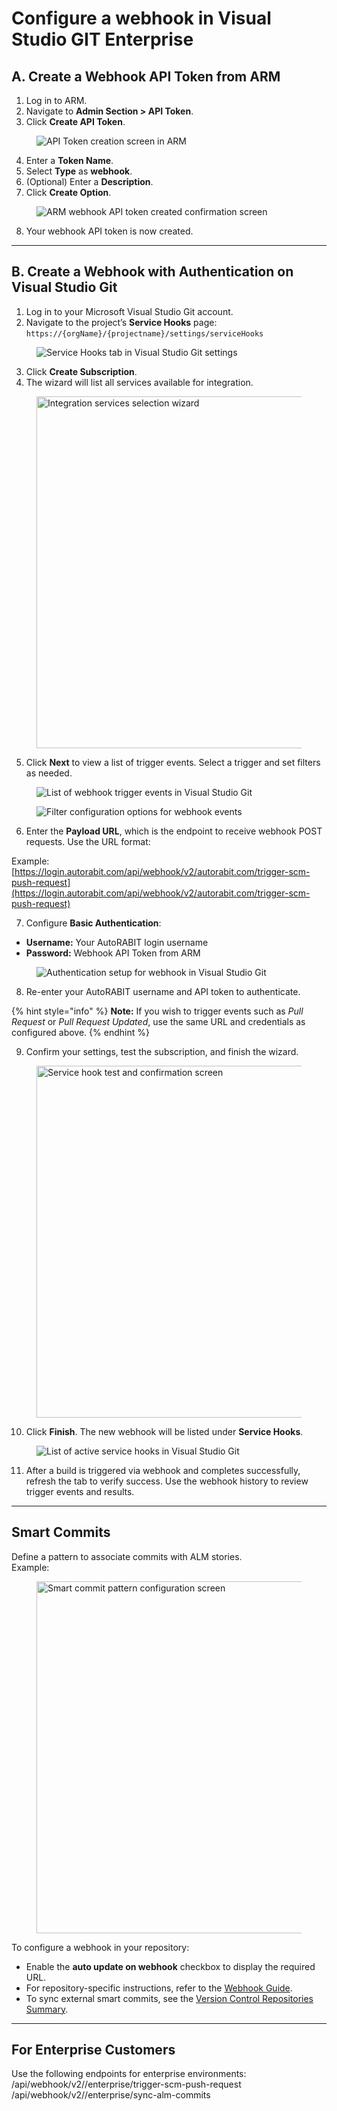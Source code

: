# Configure a webhook in Visual Studio GIT Enterprise

## A. Create a Webhook API Token from ARM

1. Log in to ARM.
2. Navigate to **Admin Section > API Token**.
3. Click **Create API Token**.

<figure><img src="../../../../.gitbook/assets/image (1000).png" alt="API Token creation screen in ARM"><figcaption></figcaption></figure>

4. Enter a **Token Name**.
5. Select **Type** as **webhook**.
6. (Optional) Enter a **Description**.
7. Click **Create Option**.

<figure><img src="../../../../.gitbook/assets/image (1001).png" alt="ARM webhook API token created confirmation screen"><figcaption></figcaption></figure>

8. Your webhook API token is now created.

***

## B. Create a Webhook with Authentication on Visual Studio Git

1. Log in to your Microsoft Visual Studio Git account.
2. Navigate to the project’s **Service Hooks** page:\
   `https://{orgName}/{projectname}/settings/serviceHooks`

<figure><img src="../../../../.gitbook/assets/image (1002).png" alt="Service Hooks tab in Visual Studio Git settings"><figcaption></figcaption></figure>

3. Click **Create Subscription**.
4. The wizard will list all services available for integration.

<figure><img src="../../../../.gitbook/assets/image (1003).png" alt="Integration services selection wizard" width="563"><figcaption></figcaption></figure>

5. Click **Next** to view a list of trigger events. Select a trigger and set filters as needed.

<figure><img src="../../../../.gitbook/assets/image (1004).png" alt="List of webhook trigger events in Visual Studio Git"><figcaption></figcaption></figure>

<figure><img src="../../../../.gitbook/assets/image (1005).png" alt="Filter configuration options for webhook events"><figcaption></figcaption></figure>

6. Enter the **Payload URL**, which is the endpoint to receive webhook POST requests. Use the URL format:

Example:\
[https://login.autorabit.com/api/webhook/v2/autorabit.com/trigger-scm-push-request](https://login.autorabit.com/api/webhook/v2/autorabit.com/trigger-scm-push-request)

7. Configure **Basic Authentication**:

* **Username:** Your AutoRABIT login username
* **Password:** Webhook API Token from ARM

<figure><img src="../../../../.gitbook/assets/image (1006).png" alt="Authentication setup for webhook in Visual Studio Git"><figcaption></figcaption></figure>

8. Re-enter your AutoRABIT username and API token to authenticate.

{% hint style="info" %}
**Note:** If you wish to trigger events such as _Pull Request_ or _Pull Request Updated_, use the same URL and credentials as configured above.
{% endhint %}

9. Confirm your settings, test the subscription, and finish the wizard.

<figure><img src="../../../../.gitbook/assets/image (1007).png" alt="Service hook test and confirmation screen" width="563"><figcaption></figcaption></figure>

10. Click **Finish**. The new webhook will be listed under **Service Hooks**.

<figure><img src="../../../../.gitbook/assets/image (1008).png" alt="List of active service hooks in Visual Studio Git"><figcaption></figcaption></figure>

11. After a build is triggered via webhook and completes successfully, refresh the tab to verify success. Use the webhook history to review trigger events and results.

***

## Smart Commits

Define a pattern to associate commits with ALM stories.\
Example:

<figure><img src="../../../../.gitbook/assets/image (1009).png" alt="Smart commit pattern configuration screen" width="563"><figcaption></figcaption></figure>

To configure a webhook in your repository:

* Enable the **auto update on webhook** checkbox to display the required URL.
* For repository-specific instructions, refer to the [Webhook Guide](file://product-guides/arm/arm-features/webhooks).
* To sync external smart commits, see the [Version Control Repositories Summary](file://product-guides/arm/arm-features/version-control/introduction-to-version-control/version-control-repositories-summary).

***

## For Enterprise Customers

Use the following endpoints for enterprise environments: /api/webhook/v2//enterprise/trigger-scm-push-request /api/webhook/v2//enterprise/sync-alm-commits
